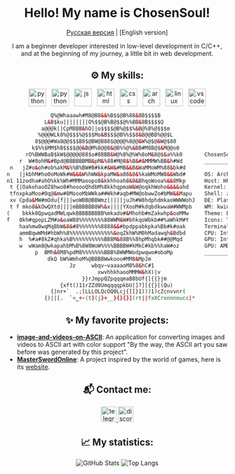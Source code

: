 <h1 align="center">Hello! My name is ChosenSoul!</h1>

<p align="center"><a href="README.ru.md">Русская версия</a> | [English version]</p>

<div align="center">
I am a beginner developer interested in low-level development in C/C++, and at the beginning of my journey, a little bit in web development.
</div>

<div align="center">

## ⚙️ My skills:

</div>

<div align="center">
    <div style="display: flex; justify-content: center; flex-wrap: wrap;">
      <img src="https://skillicons.dev/icons?i=c" height="40" alt="python logo" style="margin: 0 6px;" />
      <img src="https://skillicons.dev/icons?i=cpp" height="40" alt="python logo" style="margin: 0 6px;" />
      <img src="https://skillicons.dev/icons?i=js" height="40" alt="js" style="margin: 0 6px;" />
      <img src="https://skillicons.dev/icons?i=html" height="40" alt="html" style="margin: 0 6px;" />
      <img src="https://skillicons.dev/icons?i=css" height="40" alt="css" style="margin: 0 6px;" />
      <img src="https://skillicons.dev/icons?i=arch" height="40" alt="arch" style="margin: 0 6px;" />
      <img src="https://skillicons.dev/icons?i=linux" height="40" alt="linux" style="margin: 0 6px;" />
      <img src="https://skillicons.dev/icons?i=vscode" height="40" alt="vscode" style="margin: 0 6px;" />
    </div> 
</div>


```html         
              Q%@Whaaawh#M8@B8&&%B$$@B%88&8B$$$$B           
            L&B$ku||||||||O%$$@B%B@$$@%%BB&8B$$$$Q         
           a@@@k||CpM8BB&hO||o$$$$@B%@$$%&B@%8%@$$$m
          %@@@WLk8%@$$$%@$$$Mo&B$$$@B%%$$8&B@@BB%@@$L           
         8$@@@#Wa8@@$$$B8$@BW@B88$@@@@%8@@&W%@$@&W@$80         
        k$%%$MM$hB$$$$@@&B@M%8@@8&@B%%@%&BB#M8B@$&M@@o0        
      rO%BWWBaB$kW$@@@@@88$o#8BBB&W@%8%@%W%8oM&8@$&a%%k0       ChosenSoul@chosensoul
    r  W#8ohM&#Bpd@BBBBBBMB&pM&%88#M@8&%B&#&MMMW%BB&h#Wd       _________________________________________
 n   jZ#o&oh#ob%akM&%%B%BW#B#kk#&W&#MB&&B&WaMMoWM%88&bk#d      
n   |jkbhM#ho0oMoWk#W&&&W%hWW&kpaMW&a88&8&%kaWMoMW8&&Wbd#      OS: Arch Linux x86_64
n1 11zodha#ahO%kk%Wh#MMMaoopo8&kkhhoah8&8&BhqoWooa%&&8Mkp      Host: HP Pavilion dv6 Notebook PC
 t {|OakohaoOZ8hwo8#hooooQhdbM%8kkhqpmaW&W@oqkhWoho&&&&ahd     Kernel: 6.13.7-arch1-1
 tfnxpkaMoo#Oq@&mw#8MoooMbWWka##Wkh#aqb#MW@obwwZo#bMW&&Mapu    Shell: zsh 5.9
 xv Cpda&MW#mOdu{f|||woWBB@BBWmz|||||juJh#W8hdphdmkaoWWWWohJ   DE: Plasma 6.3.3 
 t f mko8&kOwQXtd||||mBBBBBB8W%&x||||YXooM#kdqbdkwwaW#WWMpb    WM: kwin
(    bkkk0QpwqadMWLqwkBBBBBBBBB%mkado#&Mhohb#mZakwhp&ooMMw     Theme: Breeze-Dark [GTK2], Breeze [GTK3]
f   0kh#qpopLZM#a&oaW88%%%%%%%%88WWM&W#bhkqoWbkb##%aWhkM#Y     Icons: Tela-purple-dark [GTK2/3]
    haa%mw0wqMqBbW&8&#8%%%%%%%8888&&#bpdppabkpka%Bb#k#oak      Terminal: konsole
    ammBqwWMd#hbWh%8%%%%%%%%%%%%%%&oqZkhW%M0hMadawqh&Bdbd      CPU: Intel Pentium B940 (2) @ 2.000GHz
    h  %#a#8kZ#qhka%B%%%%%%%%%%BB8M&88B%%8hpMhqbk##@@Mqd       GPU: Intel 2nd Generation Core Processor
    w  wWam8@wkapahbM%B%8W8WoW%%%%BBBBW#kMkC#kb%%haW#oz        GPU: AMD ATI Radeon HD 6400M/7400M Series
         p  BMh&8M8%pdM8%%%%%%%BBB%8WWMWodpwqwo#oboMp          _________________________________________
             dkQ bW%WmhoM%@BBBBWwkooo#MM8&MpJm                 
                    Jz     wbqv~vaaaaoM8%8&hC#1             
                             xwvhhkhaooMMMW&hX)|v           
                        }}rJmppQZpqqqmaB8bUf{[{{}jm         
                 {xft()11rZZd0UmqqqqpkbU|]?][{{}[(Qu)       
              {|nr+`  .;[LLLOLQcOQ0Lcj{[[}1)))1)cZcnvvnr(   
            {)||[.  `<_+-(t}(j}+__}{}{}](rt||fxXCrxnnnnucc|*
```

<div align="center">

## ✨ My favorite projects:

</div>

- **[image-and-videos-on-ASCII](https://github.com/ChosenSoull/image-and-videos-on-ASCII)**: An application for converting images and videos to ASCII art with color support "By the way, the ASCII art you saw before was generated by this project".
- **[MasterSwordOnline](https://github.com/ChosenSoull/MasterSwordOnline)**: A project inspired by the world of games, here is its <a href="https://gameswords.kesug.com/" target="_blank">website</a>. 

<div align="center">

## 📬 Contact me:

  <a href="https://t.me/ChosenS0ul" target="_blank">
    <img src="https://img.shields.io/static/v1?message=Telegram&logo=telegram&label=&color=2CA5E0&logoColor=white&labelColor=&style=for-the-badge" height="35" alt="telegram logo"  />
  </a>
  <a href="https://discordapp.com/users/912451953106255894" target="_blank">
    <img src="https://img.shields.io/static/v1?message=Discord&logo=discord&label=&color=4D3675&logoColor=white&labelColor=&style=for-the-badge" height="35" alt="discord logo"  />
  </a>
</div>

<div align="center">

## 📈 My statistics:


![GitHub Stats](https://github-readme-stats.vercel.app/api?username=ChosenSoull&show_icons=true&theme=dark&hide_border=false&icon_color=ffffff&locale=en&border_radius=10&border=1)
![Top Langs](https://github-readme-stats.vercel.app/api/top-langs/?username=ChosenSoull&layout=compact&theme=dark&hide_border=false&icon_color=ffffff&locale=en)

</div>